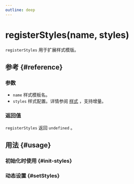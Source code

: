 ```yaml
---
outline: deep
---
```


# registerStyles(name, styles)
`registerStyles` 用于扩展样式模版。

## 参考 {#reference}
<!--@include: @/@views/api/references/chart/registerStyles.md-->

### 参数
- `name` 样式模板名。
- `styles` 样式配置。详情参阅 [样式](./styles.md) ，支持增量。

### 返回值
`registerStyles` 返回 `undefined` 。

## 用法 {#usage}
<script setup>
import InitStylesExtension from '../../../@views/api/samples/init-styles-extension/index.vue'
import SetStylesExtension from '../../../@views/api/samples/setStyles-extension/index.vue'
</script>

### 初始化时使用 {#init-styles}
<InitStylesExtension />

### 动态设置 {#setStyles}
<SetStylesExtension />